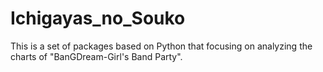 # Ichigayas_no_Souko
This is a set of packages based on Python that focusing on analyzing the charts of "BanGDream-Girl's Band Party". 
